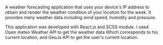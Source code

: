 A weather forecasting application that uses your device's IP address to obtain and render the weather condition of your location for the week. 
It provides many weather data including wind speed, humidity and pressure. 

This application was developed with React.js and SCSS module.
I used Open meteo Weather API to get the weather data Which corresponds to his current location, and GeoJs API to get the user's
current location.

 

